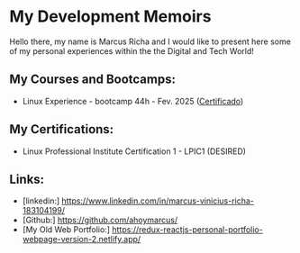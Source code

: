 # My Development Memoirs
Hello there, my name is Marcus Richa and I would like to present here some of my personal experiences within the the Digital and Tech World! 



## My Courses and Bootcamps:

 - Linux Experience - bootcamp 44h - Fev. 2025 ([Certificado](https://hermes.dio.me/certificates/QDWPSTH1.pdf)) 


## My Certifications:

 - Linux Professional Institute Certification 1 - LPIC1 (DESIRED)


## Links:

 - [linkedin:] https://www.linkedin.com/in/marcus-vinicius-richa-183104199/
 - [Github:] https://github.com/ahoymarcus/
 - [My Old Web Portfolio:] https://redux-reactjs-personal-portfolio-webpage-version-2.netlify.app/












